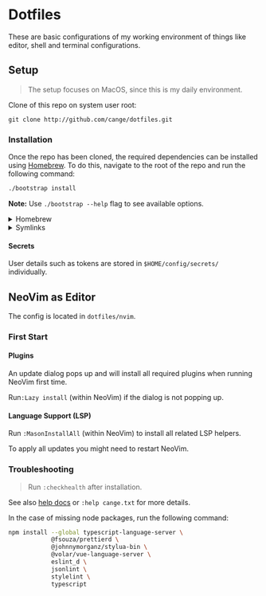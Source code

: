# Dotfiles

These are basic configurations of my working environment of things like editor,
shell and terminal configurations.

## Setup

> The setup focuses on MacOS, since this is my daily environment.

Clone of this repo on system user root:

```shell
git clone http://github.com/cange/dotfiles.git
```

### Installation

Once the repo has been cloned, the required dependencies can be installed using
[Homebrew](https://brew.sh/). To do this, navigate to the root of the repo and
run the following command:

```sh
./bootstrap install
```

**Note:** Use `./bootstrap --help` flag to see available options.

<details>
  <summary>Homebrew</summary>

  This will install all necessary dependencies of the individual tool.
</details>

<details>
  <summary>Symlinks</summary>

  Each tool has its own config directory. Inside of these directories
  can be a `links.prop` file with a mapping. These files are evaluated during
  the `bootstrap` script.
</details>

#### Secrets

User details such as tokens are stored in `$HOME/config/secrets/` individually.

## NeoVim as Editor

The config is located in `dotfiles/nvim`.

### First Start

#### Plugins

An update dialog pops up and will install all required plugins when running
NeoVim first time.

Run`:Lazy install` (within NeoVim) if the dialog is not popping up.

#### Language Support (LSP)

Run `:MasonInstallAll` (within NeoVim) to install all related LSP helpers.

To apply all updates you might need to restart NeoVim.

### Troubleshooting

> Run `:checkhealth` after installation.

See also [help docs](./doc/cange.txt) or `:help cange.txt` for more details.

In the case of missing node packages, run the following command:

```sh
npm install --global typescript-language-server \
            @fsouza/prettierd \
            @johnnymorganz/stylua-bin \
            @volar/vue-language-server \
            eslint_d \
            jsonlint \
            stylelint \
            typescript
```
